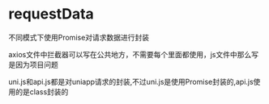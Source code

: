 # requestData
不同模式下使用Promise对请求数据进行封装






axios文件中拦截器可以写在公共地方，不需要每个里面都使用，js文件中那么写是因为项目问题



uni.js和api.js都是对uniapp请求的封装,不过uni.js是使用Promise封装的,api.js使用的是class封装的

